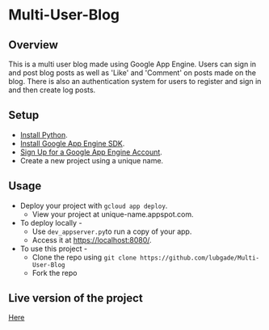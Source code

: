 # Multi-User-Blog

## Overview

This is a multi user blog made using Google App Engine. Users can sign in and post blog posts as well as 'Like' and 'Comment' on posts made on the blog. There is also an authentication system for users to register and sign in and then create log posts.


## Setup

* [Install Python](https://www.python.org/downloads/).
* [Install Google App Engine SDK](https://cloud.google.com/appengine/downloads#Google_App_Engine_SDK_for_Python).
* [Sign Up for a Google App Engine Account](https://console.cloud.google.com).
* Create a new project using a unique name.


## Usage

* Deploy your project with `gcloud app deploy`.
  * View your project at unique-name.appspot.com.
* To deploy locally -
  * Use `dev_appserver.py`to run a copy of your app.
  * Access it at [https://localhost:8080/](https://localhost:8080/).
* To use this project -
  * Clone the repo using `git clone https://github.com/lubgade/Multi-User-Blog`
  * Fork the repo
  
## Live version of the project

[Here](https://leenasbasicblog.appspot.com/blog)
  
  
  
